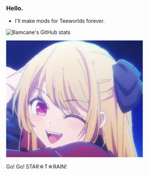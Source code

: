### Hello.

- I'll make mods for Teeworlds forever.

![Bamcane's GitHub stats](https://github-readme-stats.vercel.app/api?username=Bamcane&show_icons=true&theme=algolia)

![ほしの るびい](https://raw.githubusercontent.com/Bamcane/Bamcane/main/Screenshot_20240309_184805.png)

Go! Go! STAR☆T☆RAIN!

